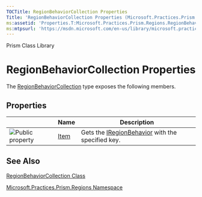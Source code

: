 ```yaml
---
TOCTitle: RegionBehaviorCollection Properties
Title: 'RegionBehaviorCollection Properties (Microsoft.Practices.Prism.Regions)'
ms:assetid: 'Properties.T:Microsoft.Practices.Prism.Regions.RegionBehaviorCollection'
ms:mtpsurl: 'https://msdn.microsoft.com/en-us/library/microsoft.practices.prism.regions.regionbehaviorcollection_properties(v=pandp.50)'
---
```


Prism Class Library

RegionBehaviorCollection Properties
===================================

The [RegionBehaviorCollection](https://msdn.microsoft.com/library/microsoft.practices.prism.regions.regionbehaviorcollection) type exposes the following members.

Properties
----------

<span id="propertyTableToggle"></span>
<table>

<thead>
<tr class="header">
<th> </th>
<th>Name</th>
<th>Description</th>
</tr>
</thead>
<tbody>
<tr class="odd">
<td><img src="https://msdn.microsoft.com/en-us/Gg431211.pubproperty(en-us,PandP.50).gif" title="Public property" /></td>
<td><a href="https://msdn.microsoft.com/library/microsoft.practices.prism.regions.regionbehaviorcollection.item(system.string)">Item</a></td>
<td><div class="summary">
Gets the <a href="https://msdn.microsoft.com/library/microsoft.practices.prism.regions.iregionbehavior">IRegionBehavior</a> with the specified key.
</div></td>
</tr>
</tbody>
</table>

See Also
--------


[RegionBehaviorCollection Class](https://msdn.microsoft.com/library/microsoft.practices.prism.regions.regionbehaviorcollection)

[Microsoft.Practices.Prism.Regions Namespace](https://msdn.microsoft.com/library/microsoft.practices.prism.regions)
